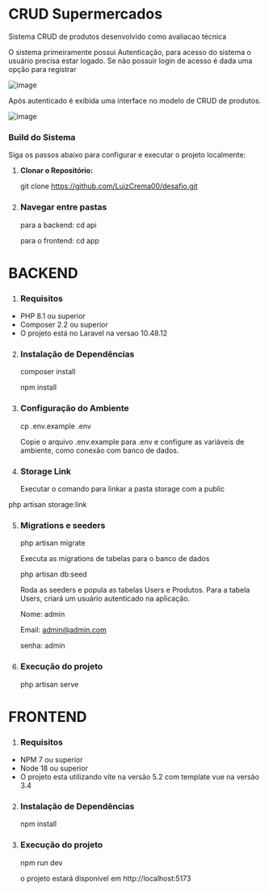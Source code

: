 # CRUD Supermercados

Sistema CRUD de produtos desenvolvido como avaliacao técnica

O sistema primeiramente possui Autenticação, para acesso do sistema o usuário precisa estar logado. Se não possuir login de acesso é dada uma opção para registrar

![image](https://github.com/LuizCrema00/desafio/assets/102314153/729fff63-8ad2-4fc2-a1b4-1929c2a220c1)

Após autenticado é exibida uma interface no modelo de CRUD de produtos.

![image](https://github.com/LuizCrema00/desafio/assets/102314153/f61bd807-a39a-4475-b3e5-c3c9134083c6)

### Build do Sistema

Siga os passos abaixo para configurar e executar o projeto localmente:

1. **Clonar o Repositório:**

   git clone https://github.com/LuizCrema00/desafio.git

2. ### Navegar entre pastas
   para a backend: cd api
   
   para o frontend: cd app

# BACKEND

1. ### Requisitos

- PHP 8.1 ou superior
- Composer 2.2 ou superior
- O projeto está no Laravel na versao 10.48.12

2. ### Instalação de Dependências

   composer install
   
   npm install
   
3. ### Configuração do Ambiente
    cp .env.example .env

   Copie o arquivo .env.example para .env e configure as variáveis de ambiente, como conexão com banco de dados.


4. ### Storage Link

   Executar o comando para linkar a pasta storage com a public

  php artisan storage:link

5. ### Migrations e seeders

   php artisan migrate

   Executa as migrations de tabelas para o banco de dados

   php artisan db:seed

   Roda as seeders e popula as tabelas Users e Produtos.
   Para a tabela Users, criará um usuário autenticado na aplicação.
   
   Nome: admin
   
   Email: admin@admin.com
   
   senha: admin

6. ### Execução do projeto
   php artisan serve

# FRONTEND

1. ### Requisitos

- NPM 7 ou superior
- Node 18 ou superior
- O projeto esta utilizando vite na versão 5.2 com template vue na versão 3.4

2. ### Instalação de Dependências
   
   npm install

3. ### Execução do projeto

   npm run dev

   o projeto estará disponível em http://localhost:5173
